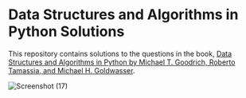 # Data Structures and Algorithms in Python Solutions

This repository contains solutions to the questions in the book, [Data Structures and Algorithms in Python by Michael T. Goodrich, Roberto Tamassia, and Michael H. Goldwasser](https://www.amazon.com/Structures-Algorithms-Python-Michael-Goodrich/dp/1118290275).

![Screenshot (17)](https://github.com/mo-awal/Data-Structures-and-Algorithms-in-Python-Solutions/assets/145705471/f295be19-8fd9-497b-8715-3718c814bbd3)
